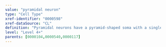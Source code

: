 ```yaml
---
value: "pyramidal neuron"
type: "Cell Type"
xref-identifier: "0000598"
xref-dataSource: "CL"
definition: "Pyramidal neurons have a pyramid-shaped soma with a single axon, a large apical dendrite and multiple basal dendrites. The apex and an apical dendrite typically point toward the pial surface and other dendrites and an axon emerging from the base. The axons may have local collaterals but also project outside their region. Pyramidal neurons are found in the cerebral cortex, the hippocampus, and the amygdala."
level: "Level 4+"
parents: [0000104,0000540,0000117]
---
```

